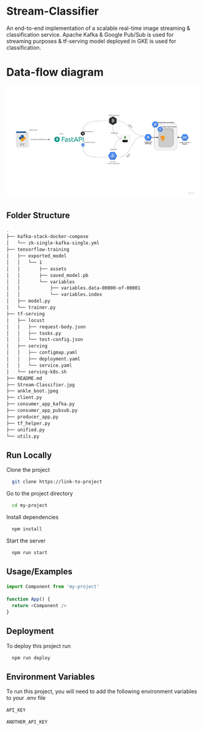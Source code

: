 
# Stream-Classifier

An end-to-end implementation of a scalable real-time image streaming & classification service. Apache Kafka & Google Pub/Sub is used for streaming purposes & tf-serving model deployed in GKE is used for classification.

# Data-flow diagram
![alt text](https://github.com/1skol1/Stream-Classifier/blob/main/Stream-Classifier.jpg?raw=true)


## Folder Structure

```bash
.
├── kafka-stack-docker-compose
│   └── zk-single-kafka-single.yml
├── tensorflow-training
│   ├── exported_model
│   │   └── 1
│   │       ├── assets
│   │       ├── saved_model.pb
│   │       └── variables
│   │           ├── variables.data-00000-of-00001
│   │           └── variables.index
│   ├── model.py
│   └── trainer.py
├── tf-serving
│   ├── locust
│   │   ├── request-body.json
│   │   ├── tasks.py
│   │   └── test-config.json
│   ├── serving
│   │   ├── configmap.yaml
│   │   ├── deployment.yaml
│   │   └── service.yaml
│   └── serving-k8s.sh
├── README.md
├── Stream-Classifier.jpg
├── ankle_boot.jpeg
├── client.py
├── consumer_app_kafka.py
├── consumer_app_pubsub.py
├── producer_app.py
├── tf_helper.py
├── unified.py
└── utils.py

```
## Run Locally

Clone the project

```bash
  git clone https://link-to-project
```

Go to the project directory

```bash
  cd my-project
```

Install dependencies

```bash
  npm install
```

Start the server

```bash
  npm run start
```


## Usage/Examples

```javascript
import Component from 'my-project'

function App() {
  return <Component />
}
```


## Deployment

To deploy this project run

```bash
  npm run deploy
```


## Environment Variables

To run this project, you will need to add the following environment variables to your .env file

`API_KEY`

`ANOTHER_API_KEY`

